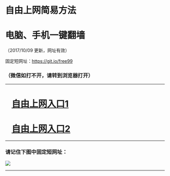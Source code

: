 ﻿# 自由上网简易方法

# 电脑、手机一键翻墙

（2017/10/09 更新，网址有效）

固定短网址：https://git.io/free99

### （微信如打不开，请转到浏览器打开）


***





# &nbsp;&nbsp; <a href="http://ft125504869.fwq-tz-1001.info/fwqtz01.html?t=100900127911 " target="_blank">自由上网入口1</a>
# &nbsp;&nbsp; <a href="http://ft2336915468.fwq-tz-1002.info/fwqtz02.html?t=10090011792 " target="_blank">自由上网入口2</a>
***

### 请记住下图中固定短网址：

<img src="https://s3-us-west-2.amazonaws.com/fwq-1001/yjfq-20170905okok.png" /> 


***

